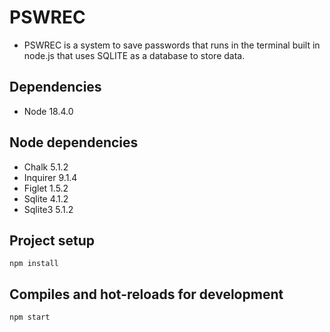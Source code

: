 # PSWREC
- PSWREC is a system to save passwords that runs in the terminal built in node.js that uses SQLITE as a database to store data.

## Dependencies
- Node 18.4.0

## Node dependencies
- Chalk 5.1.2
- Inquirer 9.1.4
- Figlet 1.5.2
- Sqlite 4.1.2
- Sqlite3 5.1.2

## Project setup
```
npm install
```
## Compiles and hot-reloads for development
```
npm start
```

